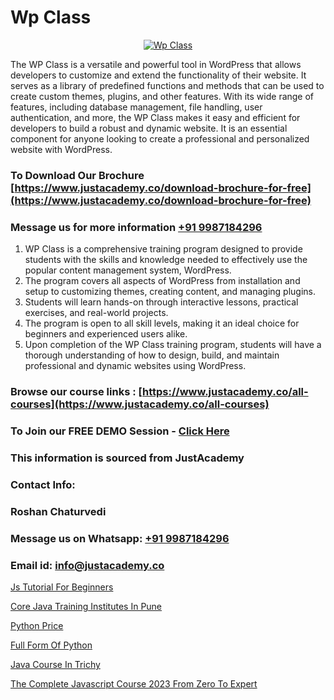 # Wp Class

<p align="center">
  <a href="https://justacademy.co/course-detail/wordpress-training">
    <img src="https://justacademy.co/storage2/course_image/1677245494_course_image.webp" alt="Wp Class">
  </a>
</p>


The WP Class is a versatile and powerful tool in WordPress that allows developers to customize and extend the functionality of their website. It serves as a library of predefined functions and methods that can be used to create custom themes, plugins, and other features. With its wide range of features, including database management, file handling, user authentication, and more, the WP Class makes it easy and efficient for developers to build a robust and dynamic website. It is an essential component for anyone looking to create a professional and personalized website with WordPress.
### To Download Our Brochure [https://www.justacademy.co/download-brochure-for-free](https://www.justacademy.co/download-brochure-for-free)
### Message us for more information [+91 9987184296](https://api.whatsapp.com/send?phone=919987184296)
1) WP Class is a comprehensive training program designed to provide students with the skills and knowledge needed to effectively use the popular content management system, WordPress.
2) The program covers all aspects of WordPress from installation and setup to customizing themes, creating content, and managing plugins.
3) Students will learn hands-on through interactive lessons, practical exercises, and real-world projects.
4) The program is open to all skill levels, making it an ideal choice for beginners and experienced users alike.
5) Upon completion of the WP Class training program, students will have a thorough understanding of how to design, build, and maintain professional and dynamic websites using WordPress.

### Browse our course links : [https://www.justacademy.co/all-courses](https://www.justacademy.co/all-courses) 
### To Join our FREE DEMO Session - [Click Here](https://www.justacademy.co/register-for-course-demo)


### This information is sourced from JustAcademy
### Contact Info:
### Roshan Chaturvedi
### Message us on Whatsapp: [+91 9987184296](https://api.whatsapp.com/send?phone=919987184296)
### Email id: [info@justacademy.co](mailto:info@justacademy.co)
                
[Js Tutorial For Beginners](https://www.linkedin.com/pulse/js-tutorial-beginners-justacademy-coimbatore-rdaye?trackingId=6oyixMraqPcLedflvkNdKA%3D%3D&lipi=urn%3Ali%3Apage%3Ad_flagship3_company_admin%3B7mNmKz24Tx%2BfRDkV0HwLig%3D%3D)

[Core Java Training Institutes In Pune](https://www.linkedin.com/pulse/core-java-training-institutes-pune-justacademy-cupertino-kov7e?trackingId=vSNoHoO3HaDcVr712qnXDQ%3D%3D&lipi=urn%3Ali%3Apage%3Ad_flagship3_company_admin%3BDG20AQYaSWe2d50JwV39vA%3D%3D)

[Python Price](https://medium.com/@mahi3106/python-price-d78682dd5d5b)

[Full Form Of Python](https://medium.com/@ranemanish460/full-form-of-python-d2a42f324c91)

[Java Course In Trichy](https://justacademyin.github.io/Articles/Java-Course-In-Trichy)

[The Complete Javascript Course 2023 From Zero To Expert](https://justacademyin.github.io/Articles/The-Complete-Javascript-Course-2023-From-Zero-To-Expert)

